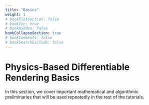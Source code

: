 ```yaml
---
title: "Basics"
weight: 1
# bookFlatSection: false
# bookToc: true
# bookHidden: false
bookCollapseSection: true
# bookComments: false
# bookSearchExclude: false
---
```


# Physics-Based Differentiable Rendering Basics

In this section, we cover important mathematical and algorithmic preliminaries that will be used repeatedly in the rest of the tutorials.
